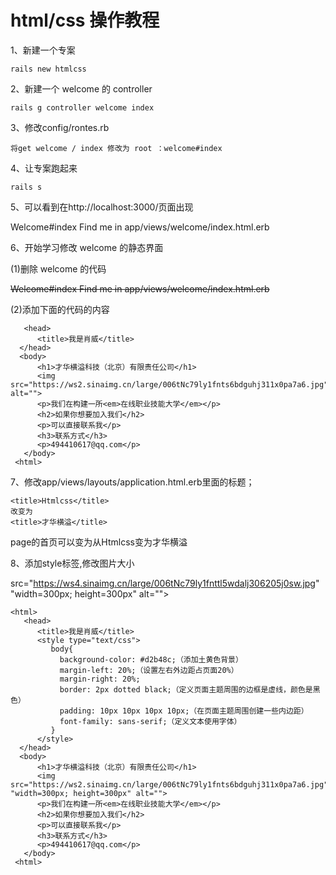 # html/css 操作教程

1、新建一个专案

```rails new htmlcss```

2、新建一个 welcome 的 controller

```rails g controller welcome index```

3、修改config/rontes.rb

```将get welcome / index 修改为 root ：welcome#index```

4、让专案跑起来

```rails s```

5、可以看到在http://localhost:3000/页面出现

Welcome#index
Find me in app/views/welcome/index.html.erb

6、开始学习修改 welcome 的静态界面

(1)删除 welcome 的代码

<del>Welcome#index
Find me in app/views/welcome/index.html.erb
<del>

(2)添加下面的代码的内容

```<html>
   <head>
      <title>我是肖威</title>
  </head>
  <body>
      <h1>才华横溢科技（北京）有限责任公司</h1>
      <img src="https://ws2.sinaimg.cn/large/006tNc79ly1fnts6bdguhj311x0pa7a6.jpg" alt="">
      <p>我们在构建一所<em>在线职业技能大学</em></p>
      <h2>如果你想要加入我们</h2>
      <p>可以直接联系我</p>
      <h3>联系方式</h3>
      <p>494410617@qq.com</p>
   </body>
 <html>
 ```

 7、修改app/views/layouts/application.html.erb里面的标题；
  ```
  <title>Htmlcss</title>
  改变为
  <title>才华横溢</title>
   ```
   page的首页可以变为从Htmlcss变为才华横溢


8、添加style标签,修改图片大小

src="https://ws4.sinaimg.cn/large/006tNc79ly1fnttl5wdalj306205j0sw.jpg" "width=300px; height=300px" alt="">

```
<html>
   <head>
      <title>我是肖威</title>
      <style type="text/css">
         body{
           background-color: #d2b48c;（添加土黄色背景）
           margin-left: 20%;（设置左右外边距占页面20%）
           margin-right: 20%;
           border: 2px dotted black;（定义页面主题周围的边框是虚线，颜色是黑色）
           padding: 10px 10px 10px 10px;（在页面主题周围创建一些内边距）
           font-family: sans-serif;（定义文本使用字体）
         }
      </style>
  </head>
  <body>
      <h1>才华横溢科技（北京）有限责任公司</h1>
      <img src="https://ws2.sinaimg.cn/large/006tNc79ly1fnts6bdguhj311x0pa7a6.jpg" "width=300px; height=300px" alt="">
      <p>我们在构建一所<em>在线职业技能大学</em></p>
      <h2>如果你想要加入我们</h2>
      <p>可以直接联系我</p>
      <h3>联系方式</h3>
      <p>494410617@qq.com</p>
   </body>
 <html>

 ```
